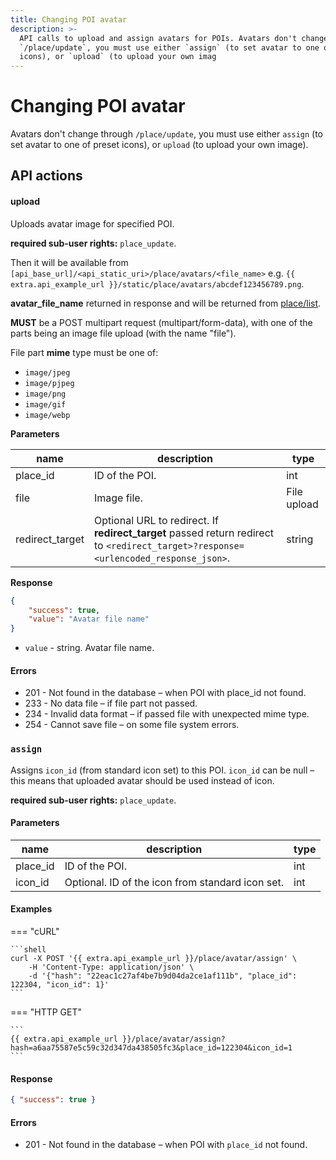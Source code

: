 ```yaml
---
title: Changing POI avatar
description: >-
  API calls to upload and assign avatars for POIs. Avatars don't change through
  `/place/update`, you must use either `assign` (to set avatar to one of preset
  icons), or `upload` (to upload your own imag
---
```


# Changing POI avatar

Avatars don't change through `/place/update`, you must use either `assign` (to set avatar to one of preset icons), or `upload` (to upload your own image).

## API actions

#### upload

Uploads avatar image for specified POI.

**required sub-user rights:** `place_update`.

Then it will be available from `[api_base_url]/<api_static_uri>/place/avatars/<file_name>` e.g. `{{ extra.api_example_url }}/static/place/avatars/abcdef123456789.png`.

**avatar\_file\_name** returned in response and will be returned from [place/list](index.md#list).

**MUST** be a POST multipart request (multipart/form-data), with one of the parts being an image file upload (with the name "file").

File part **mime** type must be one of:

* `image/jpeg`
* `image/pjpeg`
* `image/png`
* `image/gif`
* `image/webp`

**Parameters**

| name             | description                                                                                                                          | type        |
| ---------------- | ------------------------------------------------------------------------------------------------------------------------------------ | ----------- |
| place\_id        | ID of the POI.                                                                                                                       | int         |
| file             | Image file.                                                                                                                          | File upload |
| redirect\_target | Optional URL to redirect. If **redirect\_target** passed return redirect to `<redirect_target>?response=<urlencoded_response_json>`. | string      |

**Response**

```json
{
    "success": true,
    "value": "Avatar file name"
}
```

* `value` - string. Avatar file name.

#### Errors

* 201 - Not found in the database – when POI with place\_id not found.
* 233 - No data file – if file part not passed.
* 234 - Invalid data format – if passed file with unexpected mime type.
* 254 - Cannot save file – on some file system errors.

### `assign`

Assigns `icon_id` (from standard icon set) to this POI. `icon_id` can be null – this means that uploaded avatar should be used instead of icon.

**required sub-user rights:** `place_update`.

#### Parameters

| name      | description                                      | type |
| --------- | ------------------------------------------------ | ---- |
| place\_id | ID of the POI.                                   | int  |
| icon\_id  | Optional. ID of the icon from standard icon set. | int  |

#### Examples

\=== "cURL"

````
```shell
curl -X POST '{{ extra.api_example_url }}/place/avatar/assign' \
    -H 'Content-Type: application/json' \
    -d '{"hash": "22eac1c27af4be7b9d04da2ce1af111b", "place_id": 122304, "icon_id": 1}'
```
````

\=== "HTTP GET"

````
```
{{ extra.api_example_url }}/place/avatar/assign?hash=a6aa75587e5c59c32d347da438505fc3&place_id=122304&icon_id=1
```
````

#### Response

```json
{ "success": true }
```

#### Errors

* 201 - Not found in the database – when POI with `place_id` not found.

